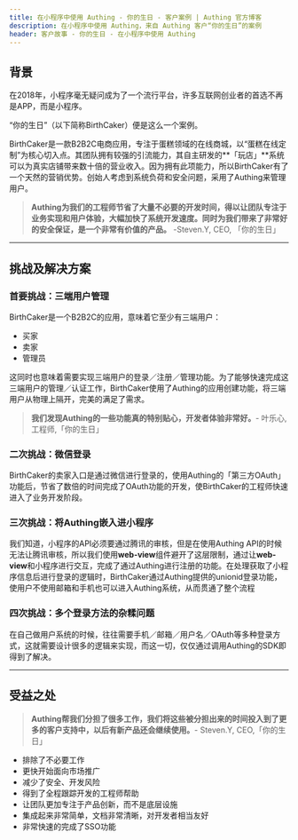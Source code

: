 ```yaml
---
title: 在小程序中使用 Authing - 你的生日 - 客户案例 | Authing 官方博客
description: 在小程序中使用 Authing，来自 Authing 客户“你的生日”的案例
header: 客户故事 - 你的生日 - 在小程序中使用 Authing
---
```


## 背景

在2018年，小程序毫无疑问成为了一个流行平台，许多互联网创业者的首选不再是APP，而是小程序。

“你的生日”（以下简称BirthCaker）便是这么一个案例。

<!-- more -->

BirthCaker是一款B2B2C电商应用，专注于蛋糕领域的在线商城，以“蛋糕在线定制”为核心切入点。其团队拥有较强的引流能力，其自主研发的**「玩店」**系统可以为真实店铺带来数十倍的营业收入。因为拥有此项能力，所以BirthCaker有了一个天然的营销优势。创始人考虑到系统负荷和安全问题，采用了Authing来管理用户。

> **Authing为我们的工程师节省了大量不必要的开发时间，得以让团队专注于业务实现和用户体验，大幅加快了系统开发速度。同时为我们带来了非常好的安全保证，是一个非常有价值的产品。**
-Steven.Y, CEO, 「你的生日」

----------

## 挑战及解决方案

### 首要挑战：三端用户管理

BirthCaker是一个B2B2C的应用，意味着它至少有三端用户：

 - 买家
 - 卖家
 - 管理员

这同时也意味着需要实现三端用户的登录／注册／管理功能。为了能够快速完成这三端用户的管理／认证工作，BirthCaker使用了Authing的应用创建功能，将三端用户从物理上隔开，完美的满足了需求。

> **我们发现Authing的一些功能真的特别贴心，开发者体验非常好。**- 叶乐心, 工程师,「你的生日」

 
### 二次挑战：微信登录

BirthCaker的卖家入口是通过微信进行登录的，使用Authing的「第三方OAuth」功能后，节省了数倍的时间完成了OAuth功能的开发，使BirthCaker的工程师快速进入了业务开发阶段。

### 三次挑战：将Authing嵌入进小程序

我们知道，小程序的API必须要通过腾讯的审核，但是在使用Authing API的时候无法让腾讯审核，所以我们使用**web-view**组件避开了这层限制，通过让**web-view**和小程序进行交互，完成了通过Authing进行注册的功能。在处理获取了小程序信息后进行登录的逻辑时，BirthCaker通过Authing提供的unionid登录功能，使用户不使用邮箱和手机也可以进入Authing系统，从而贯通了整个流程

### 四次挑战：多个登录方法的杂糅问题

在自己做用户系统的时候，往往需要手机／邮箱／用户名／OAuth等多种登录方式，这就需要设计很多的逻辑来实现，而这一切，仅仅通过调用Authing的SDK即得到了解决。

----------

## 受益之处

> **Authing帮我们分担了很多工作，我们将这些被分担出来的时间投入到了更多的客户支持中，以后有新产品还会继续使用。**- Steven.Y, CEO,「你的生日」

- 排除了不必要工作
- 更快开始面向市场推广
- 减少了安全、开发风险
- 得到了全程跟踪开发的工程师帮助
- 让团队更加专注于产品创新，而不是底层设施
- 集成起来非常简单，文档非常清晰，对开发者相当友好
- 非常快速的完成了SSO功能

